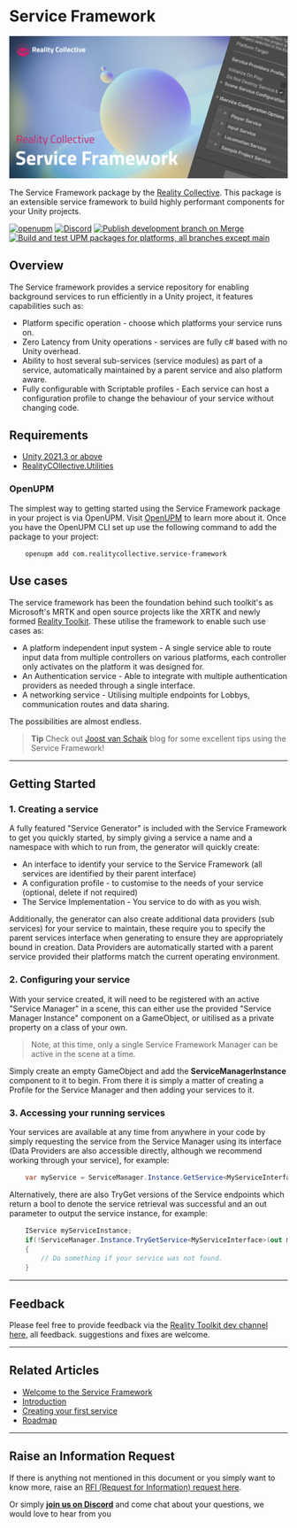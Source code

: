 # Service Framework

![com.realitycollective.service-framework](https://github.com/realitycollective/realitycollective.logo/raw/main/RealityCollective/RepoBanners/com.realitycollective.service-framework.png?raw=true)

The Service Framework package by the [Reality Collective](https://www.realityCollective.io). This package is an extensible service framework to build highly performant components for your Unity projects.

[![openupm](https://img.shields.io/npm/v/com.realitycollective.service-framework?label=openupm&registry_uri=https://package.openupm.com)](https://openupm.com/packages/com.realitycollective.service-framework/)
[![Discord](https://img.shields.io/discord/597064584980987924.svg?label=&logo=discord&logoColor=ffffff&color=7389D8&labelColor=6A7EC2)](https://discord.gg/hF7TtRCFmB)
[![Publish development branch on Merge](https://github.com/realitycollective/com.realitycollective.service-framework/actions/workflows/development-publish.yml/badge.svg)](https://github.com/realitycollective/com.realitycollective.service-framework/actions/workflows/development-publish.yml)
[![Build and test UPM packages for platforms, all branches except main](https://github.com/realitycollective/com.realitycollective.service-framework/actions/workflows/development-buildandtestupmrelease.yml/badge.svg)](https://github.com/realitycollective/com.realitycollective.service-framework/actions/workflows/development-buildandtestupmrelease.yml)

## Overview

The Service framework provides a service repository for enabling background services to run efficiently in a Unity project, it features capabilities such as:

- Platform specific operation - choose which platforms your service runs on.
- Zero Latency from Unity operations - services are fully c# based with no Unity overhead.
- Ability to host several sub-services (service modules) as part of a service, automatically maintained by a parent service and also platform aware.
- Fully configurable with Scriptable profiles - Each service can host a configuration profile to change the behaviour of your service without changing code.

## Requirements

- [Unity 2021.3 or above](https://unity.com/)
- [RealityCOllective.Utilities](https://github.com/realitycollective/com.realitycollective.utilities)

### OpenUPM

The simplest way to getting started using the Service Framework package in your project is via OpenUPM. Visit [OpenUPM](https://openupm.com/docs/) to learn more about it. Once you have the OpenUPM CLI set up use the following command to add the package to your project:

```text
    openupm add com.realitycollective.service-framework
```

## Use cases

The service framework has been the foundation behind such toolkit's as Microsoft's MRTK and open source projects like the XRTK and newly formed [Reality Toolkit](https://www.realitytoolkit.io/).  These utilise the framework to enable such use cases as:

- A platform independent input system - A single service able to route input data from multiple controllers on various platforms, each controller only activates on the platform it was designed for.
- An Authentication service - Able to integrate with multiple authentication providers as needed through a single interface.
- A networking service - Utilising multiple endpoints for Lobbys, communication routes and data sharing.

The possibilities are almost endless.

> **Tip** Check out [Joost van Schaik](https://localjoost.github.io/tags/#service-framework) blog for some excellent tips using the Service Framework!

---

## Getting Started

### 1. Creating a service

A fully featured "Service Generator" is included with the Service Framework to get you quickly started, by simply giving a service a name and a namespace with which to run from, the generator will quickly create:

- An interface to identify your service to the Service Framework (all services are identified by their parent interface)
- A configuration profile - to customise to the needs of your service (optional, delete if not required)
- The Service Implementation - You service to do with as you wish.

Additionally, the generator can also create additional data providers (sub services) for your service to maintain, these require you to specify the parent services interface when generating to ensure they are appropriately bound in creation.  Data Providers are automatically started with a parent service provided their platforms match the current operating environment.

### 2. Configuring your service

With your service created, it will need to be registered with an active "Service Manager" in a scene, this can either use the provided "Service Manager Instance" component on a GameObject, or uitilised as a private property on a class of your own.

> Note, at this time, only a single Service Framework Manager can be active in the scene at a time.

Simply create an empty GameObject and add the **ServiceManagerInstance** component to it to begin.  From there it is simply a matter of creating a Profile for the Service Manager and then adding your services to it.

### 3. Accessing your running services

Your services are available at any time from anywhere in your code by simply requesting the service from the Service Manager using its interface (Data Providers are also accessible directly, although we recommend working through your service), for example:

```csharp
    var myService = ServiceManager.Instance.GetService<MyServiceInterface>();
```

Alternatively, there are also TryGet versions of the Service endpoints which return a bool to denote the service retrieval was successful and an out parameter to output the service instance, for example:

```csharp
    IService myServiceInstance;
    if(!ServiceManager.Instance.TryGetService<MyServiceInterface>(out myServiceInstance))
    {
        // Do something if your service was not found.
    }
```

---

## Feedback

Please feel free to provide feedback via the [Reality Toolkit dev channel here](https://github.com/realitycollective/com.realitycollective.service-framework/issues), all feedback. suggestions and fixes are welcome.

---

## Related Articles

- [Welcome to the Service Framework](https://service-framework.realitycollective.io/docs/get-started)
- [Introduction](https://service-framework.realitycollective.io/docs/basics/introduction)
- [Creating your first service](https://service-framework.realitycollective.io/docs/basics/getting_started)
- [Roadmap](https://service-framework.realitycollective.io/docs/basics/roadmap)

---

## Raise an Information Request

If there is anything not mentioned in this document or you simply want to know more, raise an [RFI (Request for Information) request here](https://github.com/realitycollective/com.realitycollective.service-framework/issues/new?assignees=&labels=question&template=request_for_information.md).

Or simply [**join us on Discord**](https://discord.gg/YjHAQD2XT8) and come chat about your questions, we would love to hear from you